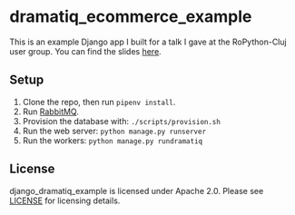 # dramatiq_ecommerce_example

This is an example Django app I built for a talk I gave at the
RoPython-Cluj user group.  You can find the slides [here][slides].


## Setup

1. Clone the repo, then run `pipenv install`.
1. Run [RabbitMQ].
1. Provision the database with: `./scripts/provision.sh`
1. Run the web server: `python manage.py runserver`
1. Run the workers: `python manage.py rundramatiq`

## License

django_dramatiq_example is licensed under Apache 2.0.  Please see
[LICENSE][license] for licensing details.


[slides]: https://slides.com/bogdanpopa/dramatiq/
[license]: https://github.com/Bogdanp/dramatiq_ecommerce_example/blob/master/LICENSE
[RabbitMQ]: https://rabbitmq.com
